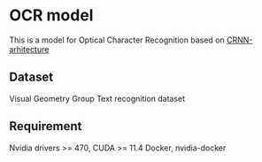 # OCR model
This is a model for Optical Character Recognition based on [CRNN-arhitecture](https://arxiv.org/abs/1507.05717)

## Dataset 

Visual Geometry Group Text recognition dataset

## Requirement

Nvidia drivers >= 470, CUDA >= 11.4
Docker, nvidia-docker

